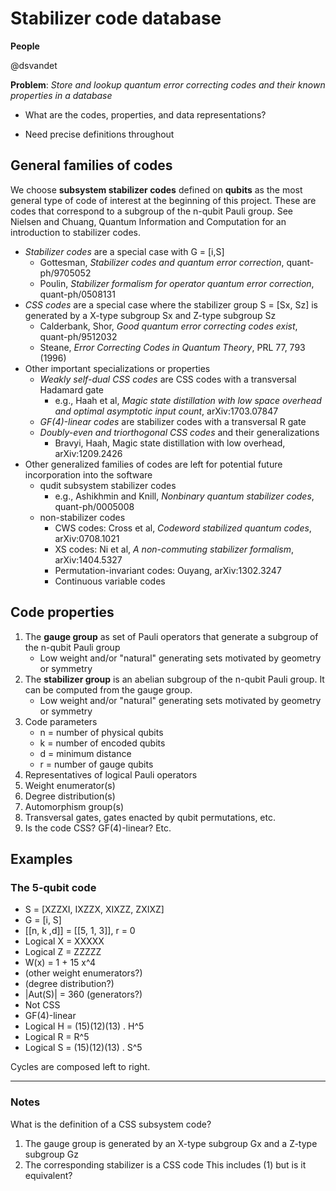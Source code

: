 # Stabilizer code database

**People**

@dsvandet

**Problem**: *Store and lookup quantum error correcting codes and their known properties in a database*

- What are the codes, properties, and data representations?

- Need precise definitions throughout

## General families of codes

We choose **subsystem stabilizer codes** defined on **qubits** as the most general type of code of interest at the beginning of this project. These are codes that correspond to a subgroup of the n-qubit Pauli group. See Nielsen and Chuang, Quantum Information and Computation for an introduction to stabilizer codes.

- *Stabilizer codes* are a special case with G = [i,S]
    - Gottesman, *Stabilizer codes and quantum error correction*, quant-ph/9705052
    - Poulin, *Stabilizer formalism for operator quantum error correction*, quant-ph/0508131
- *CSS codes* are a special case where the stabilizer group S = [Sx, Sz] is generated by a X-type subgroup Sx and Z-type subgroup Sz
    - Calderbank, Shor, *Good quantum error correcting codes exist*, quant-ph/9512032
    - Steane, *Error Correcting Codes in Quantum Theory*, PRL 77, 793 (1996)
- Other important specializations or properties
    - *Weakly self-dual CSS codes* are CSS codes with a transversal Hadamard gate
        - e.g., Haah et al, *Magic state distillation with low space overhead and optimal asymptotic input count*, arXiv:1703.07847
    - *GF(4)-linear codes* are stabilizer codes with a transversal R gate
    - *Doubly-even and triorthogonal CSS codes* and their generalizations
        - Bravyi, Haah, Magic state distillation with low overhead, arXiv:1209.2426
- Other generalized families of codes are left for potential future incorporation into the software
    - qudit subsystem stabilizer codes
        - e.g., Ashikhmin and Knill, *Nonbinary quantum stabilizer codes*, quant-ph/0005008
    - non-stabilizer codes
        - CWS codes: Cross et al, *Codeword stabilized quantum codes*, arXiv:0708.1021
        - XS codes: Ni et al, *A non-commuting stabilizer formalism*, arXiv:1404.5327
        - Permutation-invariant codes: Ouyang, arXiv:1302.3247
        - Continuous variable codes

## Code properties

1. The **gauge group** as set of Pauli operators that generate a subgroup of the n-qubit Pauli group 
    - Low weight and/or "natural" generating sets motivated by geometry or symmetry
2. The **stabilizer group** is an abelian subgroup of the n-qubit Pauli group. It can be computed from the gauge group.
    - Low weight and/or "natural" generating sets motivated by geometry or symmetry
3. Code parameters
    - n = number of physical qubits
    - k = number of encoded qubits
    - d = minimum distance
    - r = number of gauge qubits
4. Representatives of logical Pauli operators
5. Weight enumerator(s)
6. Degree distribution(s)
7. Automorphism group(s)
8. Transversal gates, gates enacted by qubit permutations, etc.
9. Is the code CSS? GF(4)-linear? Etc.

## Examples

### The 5-qubit code

- S = [XZZXI, IXZZX, XIXZZ, ZXIXZ]
- G = [i, S]
- [[n, k ,d]] = [[5, 1, 3]], r = 0
- Logical X = XXXXX
- Logical Z = ZZZZZ
- W(x) = 1 + 15 x^4
- (other weight enumerators?)
- (degree distribution?)
- |Aut(S)| = 360 (generators?)
- Not CSS
- GF(4)-linear
- Logical H = (15)(12)(13) . H^5
- Logical R = R^5
- Logical S = (15)(12)(13) . S^5

Cycles are composed left to right.

---

### Notes

What is the definition of a CSS subsystem code?
1. The gauge group is generated by an X-type subgroup Gx and a Z-type subgroup Gz
2. The corresponding stabilizer is a CSS code
This includes (1) but is it equivalent?
